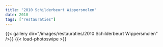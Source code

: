 ```yaml
---
title: "2010 Schilderbeurt Wippersmolen"
date: 2010
tags: ["restauraties"]
---
```


{{< gallery dir="/images/restauraties/2010 Schilderbeurt Wippersmolen" />}}
{{< load-photoswipe >}}